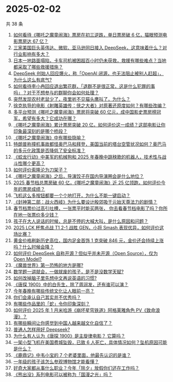 # 2025-02-02

共 38 条

<!-- BEGIN ZHIHUVIDEO -->
<!-- 最后更新时间 Sun Feb 02 2025 05:09:53 GMT+0800 (China Standard Time) -->
1. [如何看待《哪吒之魔童闹海》票房在初三逆跌，单日票房破 6 亿，猫眼预测电影票房达 67 亿？](https://www.zhihu.com/question/10984636436)
1. [三家美国巨头英伟达、微软、亚马逊同日接入 DeepSeek，这意味着什么？对行业影响有多大？](https://www.zhihu.com/question/11034493670)
1. [日本一地路面塌陷，卡车司机被困超百小时仍未获救，救援有哪些难点？当地都采取了哪些救援措施？](https://www.zhihu.com/question/11011819106)
1. [DeepSeek 创始人回应爆火，称「OpenAI 闭源，也无法阻止被别人赶超」，为什么这么有底气?](https://www.zhihu.com/question/10780037770)
1. [如何看待李小冉回应退出繁花群，「退群不是很正常，这是什么犯罪的事吗」？对于不想参与的群聊你会如何处理？](https://www.zhihu.com/question/11015693260)
1. [突然发现农村老鼠少了，夜里听不见猫头鹰叫了，为什么？](https://www.zhihu.com/question/565244381)
1. [徐克执导的电影《射雕英雄传：侠之大者》对原著还原度如何？有哪些改编？](https://www.zhihu.com/question/10955983426)
1. [多平台预测《哪吒之魔童闹海》票房将突破 60 亿元，成中国影史票房榜冠军，希望有多大？它成功在哪？](https://www.zhihu.com/question/11034354133)
1. [《哪吒之魔童闹海》累计票房突破 20 亿，如何评价这一成绩？这部电影让你印象最深刻的是哪个桥段？](https://www.zhihu.com/question/11028879252)
1. [《哪吒之魔童闹海》中有哪些隐喻？](https://www.zhihu.com/question/10950877789)
1. [特朗普称撞机事故都怪奥巴马和拜登，美国当前的塔台空管状况如何？奥巴马的多元化政策是否降低了安全标准？](https://www.zhihu.com/question/11017633801)
1. [《蛟龙行动》中美军的机械狗和 2025 年春晚中跳秧歌的机器人，技术性与战斗性哪个更高？](https://www.zhihu.com/question/10825026960)
1. [如何评价索隆沦为刀架子？](https://www.zhihu.com/question/663025347)
1. [《哪吒之魔童闹海》之后，导演饺子在国内导演圈会是什么地位？](https://www.zhihu.com/question/10964878942)
1. [2025 春节档总票房破 60 亿，《哪吒之魔童闹海》近 25 亿领跑，如何评价今年的票房成绩？](https://www.zhihu.com/question/11010073914)
1. [飞机这么多按钮都要一个个地打开，为什么不能一键启动？](https://www.zhihu.com/question/659780376)
1. [《封神第二部：战火西岐》为什么要设计殷郊吸干元始天尊法力的剧情？](https://www.zhihu.com/question/10937668765)
1. [春节档票价过高引吐槽，一张票平时能买两张， 你去看春节档电影了吗？你所在地一张票价多少钱？](https://www.zhihu.com/question/10884988577)
1. [孩子在大人说话的时候，总是不停的大喊大叫，是什么原因和问题？](https://www.zhihu.com/question/6237591341)
1. [2025 LCK 杯焦点战 T1 2-1 战胜 GEN，小将 Smash 表现优异，如何评价这场比赛？](https://www.zhihu.com/question/11038400946)
1. [黄金价格刷新历史高位，国内足金首饰 1 克突破 846 元，金价还会持续上涨吗？什么时候会降？](https://www.zhihu.com/question/10959365322)
1. [如何评价 DeepSeek 自称开源？但似乎并未开源（Open Source），仅为 Open Model?](https://www.zhihu.com/question/10748172232)
1. [《魔兽世界》第一恐怖的地方是哪?](https://www.zhihu.com/question/383050066)
1. [数学题一讲就会，一做就废的孩子，是不是没数学天赋?](https://www.zhihu.com/question/661024894)
1. [如何改掉脑子里先想中文再说英语的习惯?](https://www.zhihu.com/question/654707781)
1. [《唐探 1900》中的白先生，除了周润发，还有谁可以演？](https://www.zhihu.com/question/10953825252)
1. [今年春晚有哪些传统文化让人眼前一亮？](https://www.zhihu.com/question/11020005335)
1. [你们会承认自己其实并不优秀吗？](https://www.zhihu.com/question/10315632183)
1. [有哪些作品里的「蛇」令你印象深刻？](https://www.zhihu.com/question/10468955704)
1. [如何评价 2025 年 1 月米哈游《崩坏星穹铁道》阿格莱雅角色 PV《致命浪漫》？](https://www.zhihu.com/question/10953318453)
1. [有哪些瞬间让你感觉到中国人越来越文化自信了？](https://www.zhihu.com/question/11019052163)
1. [普通人怎样用好 Deepseek?](https://www.zhihu.com/question/10714731917)
1. [为什么有人认为《唐探 1900》是主旋律电影？ 它算吗？](https://www.zhihu.com/question/10896170353)
1. [一架小型飞机在美国费城坠毁，已致 6 人死亡，具体情况如何？坠机原因可能是什么？](https://www.zhihu.com/question/11010287743)
1. [《鹿鼎记》中韦小宝的 7 个老婆里面，他最先认识的是谁？](https://www.zhihu.com/question/10903299508)
1. [一年级的孩子该怎么参观博物馆才能看懂？](https://www.zhihu.com/question/9946818899)
1. [好奇大家都从事什么职业？今年「除夕」放假你们还在工作吗？](https://www.zhihu.com/question/10705908980)
1. [《熊出没》系列电影可以被称为「国漫之光」吗？](https://www.zhihu.com/question/644348163)
<!-- END ZHIHUVIDEO -->

